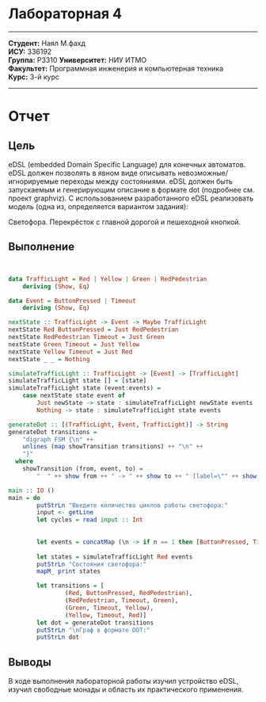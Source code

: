 # Лабораторная 4
---

**Студент:** Наял М.фахд  
**ИСУ:** 336192  
**Группа:** P3310 
**Университет:** НИУ ИТМО  
**Факультет:** Программная инженерия и компьютерная техника  
**Курс:** 3-й курс  

---
# Отчет

## Цель
eDSL (embedded Domain Specific Language) для конечных автоматов. eDSL должен позволять в явном виде описывать невозможные/игнорируемые переходы между состояниями. eDSL должен быть запускаемым и генерирующим описание в формате dot (подробнее см. проект graphviz). С использованием разработанного eDSL реализовать модель (одна из, определяется вариантом задания):

Светофора. Перекрёсток с главной дорогой и пешеходной кнопкой.
## Выполнение

```haskell


data TrafficLight = Red | Yellow | Green | RedPedestrian
    deriving (Show, Eq)

data Event = ButtonPressed | Timeout
    deriving (Show, Eq)

nextState :: TrafficLight -> Event -> Maybe TrafficLight
nextState Red ButtonPressed = Just RedPedestrian
nextState RedPedestrian Timeout = Just Green
nextState Green Timeout = Just Yellow
nextState Yellow Timeout = Just Red
nextState _ _ = Nothing  

simulateTrafficLight :: TrafficLight -> [Event] -> [TrafficLight]
simulateTrafficLight state [] = [state]
simulateTrafficLight state (event:events) = 
    case nextState state event of
        Just newState -> state : simulateTrafficLight newState events
        Nothing -> state : simulateTrafficLight state events

generateDot :: [(TrafficLight, Event, TrafficLight)] -> String
generateDot transitions = 
    "digraph FSM {\n" ++
    unlines (map showTransition transitions) ++ "\n" ++ 
    "}"
  where
    showTransition (from, event, to) = 
        "  " ++ show from ++ " -> " ++ show to ++ " [label=\"" ++ show event ++ "\"];"

main :: IO ()
main = do
        putStrLn "Введите количество циклов работы светофора:"
        input <- getLine
        let cycles = read input :: Int
    
       
        let events = concatMap (\n -> if n == 1 then [ButtonPressed, Timeout] else [Timeout]) [1..cycles]
    
        let states = simulateTrafficLight Red events
        putStrLn "Состояния светофора:"
        mapM_ print states

        let transitions = [
                (Red, ButtonPressed, RedPedestrian),
                (RedPedestrian, Timeout, Green),
                (Green, Timeout, Yellow),
                (Yellow, Timeout, Red)]
        let dot = generateDot transitions  
        putStrLn "\nГраф в формате DOT:"
        putStrLn dot
```






## Выводы

В ходе выполнения лабораторной работы изучил устройство eDSL, изучил свободные монады и область их практического применения.
